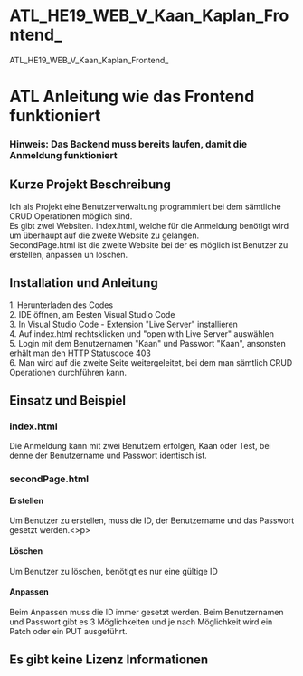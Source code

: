 # ATL_HE19_WEB_V_Kaan_Kaplan_Frontend_
ATL_HE19_WEB_V_Kaan_Kaplan_Frontend_


<h1> ATL Anleitung wie das Frontend funktioniert </h1>

<h3>Hinweis: Das Backend muss bereits laufen, damit die Anmeldung funktioniert</h3>

<h2>Kurze Projekt Beschreibung</h2>
<p>Ich als Projekt eine Benutzerverwaltung programmiert bei dem sämtliche CRUD Operationen möglich sind.<br>
Es gibt zwei Websiten. Index.html, welche für die Anmeldung benötigt wird um überhaupt auf die zweite Website zu gelangen.<br>
SecondPage.html ist die zweite Website bei der es möglich ist Benutzer zu erstellen, anpassen un löschen.</p>

<h2>Installation und Anleitung</h2>
<p>
1. Herunterladen des Codes<br>
2. IDE öffnen, am Besten Visual Studio Code<br>
3. In Visual Studio Code - Extension "Live Server" installieren <br>
4. Auf index.html rechtsklicken und "open with Live Server" auswählen <br>
5. Login mit dem Benutzernamen "Kaan" und Passwort "Kaan", ansonsten erhält man den HTTP Statuscode 403 <br>
6. Man wird auf die zweite Seite weitergeleitet, bei dem  man sämtlich CRUD Operationen durchführen kann.</p>

<h2>Einsatz und Beispiel</h2>
<h3>index.html</h3>
<p> Die Anmeldung kann mit zwei Benutzern erfolgen, Kaan oder Test, bei denne der Benutzername und Passwort identisch ist.
  
 <h3>secondPage.html</h3>
 <h4>Erstellen</h4>
 <p>Um Benutzer zu erstellen, muss die ID, der Benutzername und das Passwort gesetzt werden.<>p>
  
  <h4>Löschen</h4>
  <p>Um Benutzer zu löschen, benötigt es nur eine gültige ID</p>
  
  <h4>Anpassen</h4>
  <p> Beim Anpassen muss die ID immer gesetzt werden. Beim Benutzernamen und Passwort gibt es 3 Möglichkeiten und je nach Möglichkeit wird ein Patch oder ein PUT ausgeführt.</p>
  
  
  
 <h2>Es gibt keine Lizenz Informationen</h2>
  



